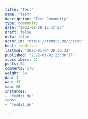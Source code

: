 ```yaml
---
title: "Test" 
name: "test"
description: "Test Community"
type: community
date: "2023-06-28 15:17:53"
draft: false
nsfw: false
actor_id: "https://feddit.de/c/test"
host: feddit.de
lastmod: "2022-01-04 20:36:32"
published: "2022-01-02 23:30:17"
subscribers: 53
posts: 54
comments: 170
weight: 54
dau: 1
wau: 13
mau: 60
instances:
- "feddit_de"
tags: 
- "feddit_de"

---
```

